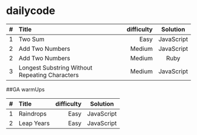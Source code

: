 # dailycode


| #   |Title                                      | difficulty   |Solution  |
|:--: | :------                                       | --------:|:--:      |
| 1   | Two Sum                                          | Easy  |JavaScript|
| 2   | Add Two Numbers                                  | Medium|JavaScript|
| 2   | Add Two Numbers                                  | Medium|Ruby      |
| 3   | Longest Substring Without Repeating Characters   | Medium|JavaScript|


##GA warmUps

| #    |Title         | difficulty|Solution   |
| :--: | :------      | --------: |:--:       |
| 1    | Raindrops    |  Easy     |JavaScript |
| 2    |  Leap Years  |  Easy     |JavaScript |
